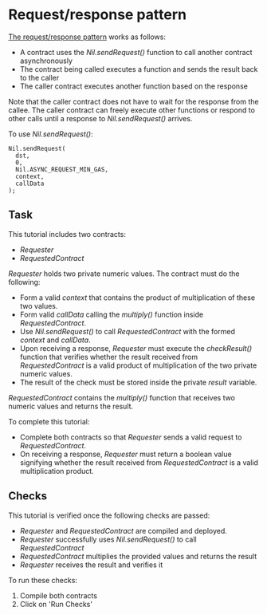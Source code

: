 # Request/response pattern

[The request/response pattern](https://docs.nil.foundation/nil/smart-contracts/handling-async-execution#examples) works as follows:

* A contract uses the *Nil.sendRequest()* function to call another contract asynchronously
* The contract being called executes a function and sends the result back to the caller
* The caller contract executes another function based on the response

Note that the caller contract does not have to wait for the response from the callee. The caller contract can freely execute other functions or respond to other calls until a response to *Nil.sendRequest()* arrives.

To use *Nil.sendRequest()*:

```solidity
Nil.sendRequest(
  dst,
  0,
  Nil.ASYNC_REQUEST_MIN_GAS,
  context,
  callData
);
```

## Task

This tutorial includes two contracts:

* *Requester*
* *RequestedContract*

*Requester* holds two private numeric values. The contract must do the following:

* Form a valid *context* that contains the product of multiplication of these two values.
* Form valid *callData* calling the *multiply()* function inside *RequestedContract*.
* Use *Nil.sendRequest()* to call *RequestedContract* with the formed *context* and *callData*.
* Upon receiving a response, *Requester* must execute the *checkResult()* function that verifies whether the result received from *RequestedContract* is a valid product of multiplication of the two private numeric values.
* The result of the check must be stored inside the private *result* variable.

*RequestedContract* contains the *multiply()* function that receives two numeric values and returns the result.

To complete this tutorial:

* Complete both contracts so that *Requester* sends a valid request to *RequestedContract*.
* On receiving a response, *Requester* must return a boolean value signifying whether the result received from *RequestedContract* is a valid multiplication product.

## Checks

This tutorial is verified once the following checks are passed:

* *Requester* and *RequestedContract* are compiled and deployed.
* *Requester* successfully uses *Nil.sendRequest()* to call *RequestedContract*
* *RequestedContract* multiplies the provided values and returns the result
* *Requester* receives the result and verifies it

To run these checks:

1. Compile both contracts
2. Click on 'Run Checks'